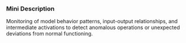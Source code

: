 ### Mini Description

Monitoring of model behavior patterns, input-output relationships, and intermediate activations to detect anomalous operations or unexpected deviations from normal functioning.
